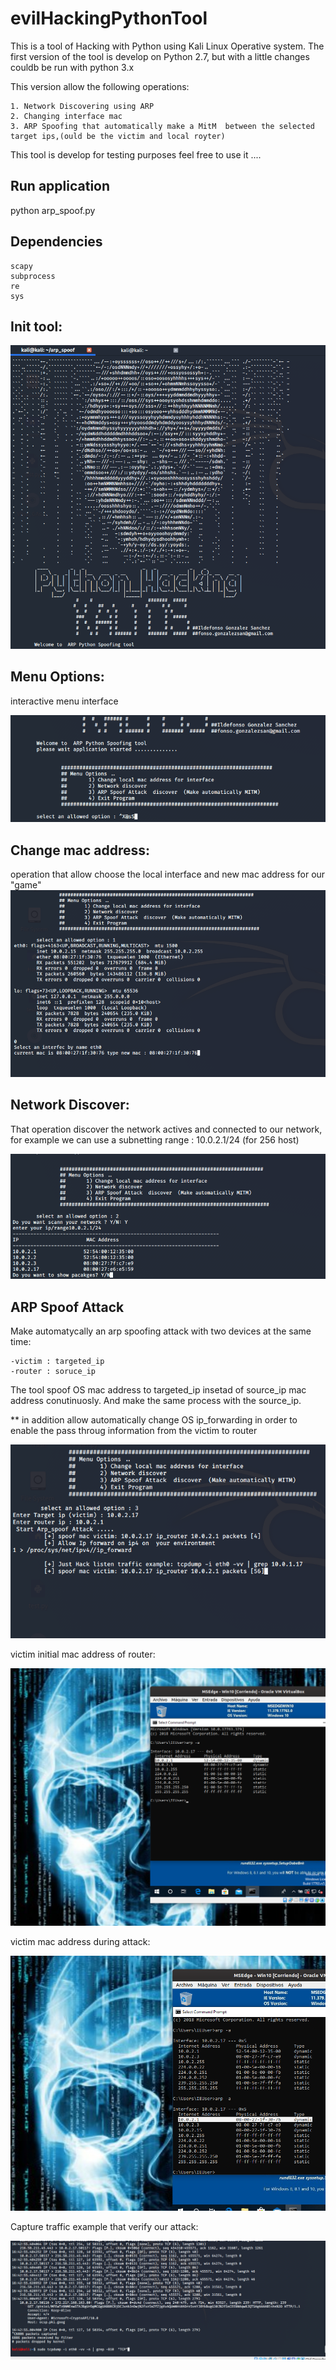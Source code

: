 # evilHackingPythonTool

This is a tool of Hacking with Python using Kali Linux Operative system.
The first version of the tool is develop on Python 2.7, but with a little changes couldb be run with python 3.x

This version allow the following operations:

    1. Network Discovering using ARP
    2. Changing interface mac
    3. ARP Spoofing that automatically make a MitM  between the selected target ips,(ould be the victim and local royter)


This tool is develop for testing purposes feel free to use it ....


## Run application
  python arp_spoof.py

## Dependencies

    scapy
    subprocess
    re
    sys

## Init tool:

![welcome](welcome.png)


## Menu Options:

interactive menu interface 

![menu interactive](menu.png)

## Change mac address:

operation that allow choose the local interface and new mac address for our "game"
![change mac](change_mac_address.png)

## Network Discover:

That operation discover the network actives and connected to our network, for example we can use a subnetting range :
10.0.2.1/24 (for 256 host)

![network discover](networkDiscover.png)

## ARP Spoof Attack

Make automatycally an arp spoofing attack with two devices at the same time:

    -victim : targeted_ip
    -router : soruce_ip 

The tool spoof OS mac address to targeted_ip insetad of source_ip mac address conutinuosly. And make the same process with the source_ip.

** in addition allow automatically change OS ip_forwarding in order to enable the pass throug information from the victim to router

![spoof 1](spoofing_tool.png)


victim initial mac address of router:

![spoof 3](victim_router_mac_address.png)

victim mac address during attack:

![spoof 3](spoofing_mac_address.png)


Capture traffic example that verify our attack:

![spoof 4](captur_traffic.png)




